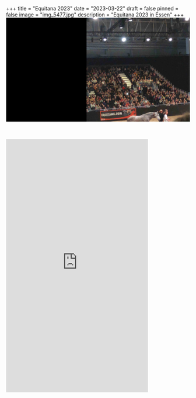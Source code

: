 +++
title = "Equitana 2023"
date = "2023-03-22"
draft = false
pinned = false
image = "img_5477.jpg"
description = "Equitana 2023 in Essen"
+++
![Tanja Riedinger / Nativehorses](img_5357.jpg)

![]()

<iframe width="389" height="692" src="https://www.youtube.com/embed/tA-qsbvWE-4" title="06e579cf 785a 4c48 85fe 0c8936e362f5" frameborder="0" allow="accelerometer; autoplay; clipboard-write; encrypted-media; gyroscope; picture-in-picture; web-share" allowfullscreen></iframe>